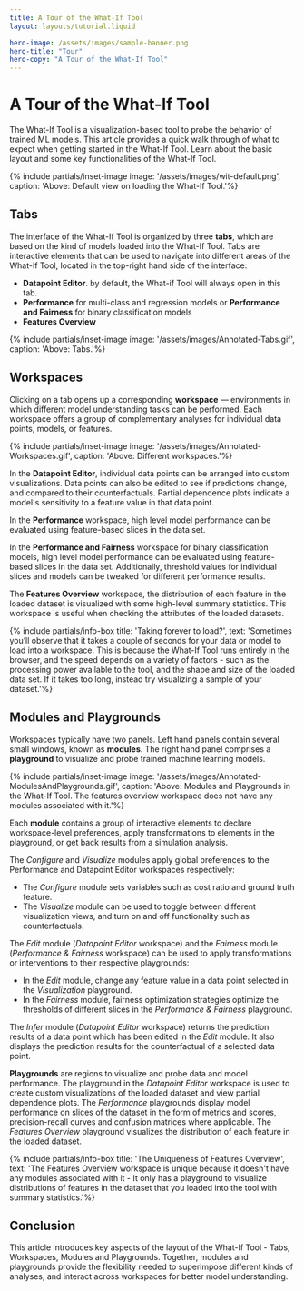 ```yaml
---
title: A Tour of the What-If Tool
layout: layouts/tutorial.liquid

hero-image: /assets/images/sample-banner.png
hero-title: "Tour"
hero-copy: "A Tour of the What-If Tool"
---
```


# A Tour of the What-If Tool

The What-If Tool is a visualization-based tool to probe the behavior of trained ML models. This article provides a quick walk through of what to expect when getting started in the What-If Tool. Learn about the basic layout and some key functionalities of the What-If Tool.

{% include partials/inset-image image: '/assets/images/wit-default.png', 
  caption: 'Above: Default view on loading the What-If Tool.'%}

## Tabs

The interface of the What-If Tool is organized by three **tabs**, which are based on the kind of models loaded into the What-If Tool. Tabs are interactive elements that can be used to navigate into different areas of the What-If Tool, located in the top-right hand side of the interface:

- **Datapoint Editor**. by default, the What-if Tool will always open in this tab.
- **Performance** for multi-class and regression models or **Performance and Fairness** for binary classification models
- **Features Overview**

{% include partials/inset-image image: '/assets/images/Annotated-Tabs.gif', 
  caption: 'Above: Tabs.'%}

## Workspaces

Clicking on a tab opens up a corresponding **workspace** — environments in which different model understanding tasks can be performed. Each workspace offers a group of complementary analyses for individual data points, models, or features.

{% include partials/inset-image image: '/assets/images/Annotated-Workspaces.gif', 
  caption: 'Above: Different workspaces.'%}

In the **Datapoint Editor**, individual data points can be arranged into custom visualizations. Data points can also be edited to see if predictions change, and compared to their counterfactuals. Partial dependence plots indicate a model's sensitivity to a feature value in that data point.

In the **Performance** workspace, high level model performance can be evaluated using feature-based slices in the data set. 

In the **Performance and Fairness** workspace for binary classification models, high level model performance can be evaluated using feature-based slices in the data set. Additionally, threshold values for individual slices and models can be tweaked for different performance results.

The **Features Overview** workspace, the distribution of each feature in the loaded dataset is visualized with some high-level summary statistics. This workspace is useful when checking the attributes of the loaded datasets.

{% include partials/info-box title: 'Taking forever to load?', 
  text: 'Sometimes you’ll observe that it takes a couple of seconds for your data or model to load into a workspace. This is because the What-If Tool runs entirely in the browser, and the speed depends on a variety of factors - such as the processing power available to the tool, and the shape and size of the loaded data set. If it takes too long, instead try visualizing a sample of your dataset.'%}

## Modules and Playgrounds

Workspaces typically have two panels. Left hand panels contain several small windows, known as **modules**. The right hand panel comprises a **playground** to visualize and probe trained machine learning models. 

{% include partials/inset-image image: '/assets/images/Annotated-ModulesAndPlaygrounds.gif', 
  caption: 'Above: Modules and Playgrounds in the What-If Tool. The features overview workspace does not have any modules associated with it.'%}

Each **module** contains a group of interactive elements to declare workspace-level preferences, apply transformations to elements in the playground, or get back results from a simulation analysis. 

The *Configure* and *Visualize* modules apply global preferences to the Performance and Datapoint Editor workspaces respectively:
- The *Configure* module sets variables such as cost ratio and ground truth feature.
- The *Visualize* module can be used to toggle between different visualization views, and turn on and off functionality such as counterfactuals. 

The *Edit* module (*Datapoint Editor* workspace) and the *Fairness* module (*Performance & Fairness* workspace) can be used to apply transformations or interventions to their respective playgrounds: 
- In the *Edit* module, change any feature value in a data point selected in the *Visualization* playground. 
- In the *Fairness* module, fairness optimization strategies optimize the thresholds of different slices in the *Performance & Fairness* playground. 

The *Infer* module (*Datapoint Editor* workspace) returns the prediction results of a data point which has been edited in the *Edit* module. It also displays the prediction results for the counterfactual of a selected data point.

**Playgrounds** are regions to visualize and probe data and model performance. The playground in the *Datapoint Editor* workspace is used to create custom visualizations of the loaded dataset and view partial dependence plots. The *Performance* playgrounds display model performance on slices of the dataset in the form of metrics and scores, precision-recall curves and confusion matrices where applicable. The *Features Overview* playground visualizes the distribution of each feature in the loaded dataset.

{% include partials/info-box title: 'The Uniqueness of Features Overview', 
  text: 'The Features Overview workspace is unique because it doesn't have any modules associated with it - It only has a playground to visualize distributions of features in the dataset that you loaded into the tool with summary statistics.'%}

## Conclusion

This article introduces key aspects of the layout of the What-If Tool - Tabs, Workspaces, Modules and Playgrounds. Together, modules and playgrounds provide the flexibility needed to superimpose different kinds of analyses, and interact across workspaces for better model understanding. 
